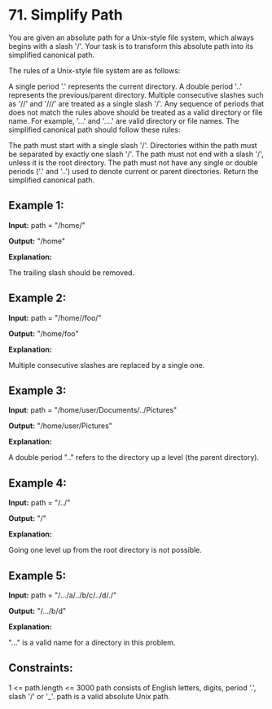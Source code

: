 # 71. Simplify Path
You are given an absolute path for a Unix-style file system, which always begins with a slash '/'. Your task is to transform this absolute path into its simplified canonical path.

The rules of a Unix-style file system are as follows:

A single period '.' represents the current directory.
A double period '..' represents the previous/parent directory.
Multiple consecutive slashes such as '//' and '///' are treated as a single slash '/'.
Any sequence of periods that does not match the rules above should be treated as a valid directory or file name. For example, '...' and '....' are valid directory or file names.
The simplified canonical path should follow these rules:

The path must start with a single slash '/'.
Directories within the path must be separated by exactly one slash '/'.
The path must not end with a slash '/', unless it is the root directory.
The path must not have any single or double periods ('.' and '..') used to denote current or parent directories.
Return the simplified canonical path.

## Example 1:

**Input:** path = "/home/"

**Output:** "/home"

**Explanation:**

The trailing slash should be removed.

## Example 2:

**Input:** path = "/home//foo/"

**Output:** "/home/foo"

**Explanation:**

Multiple consecutive slashes are replaced by a single one.

## Example 3:

**Input**: path = "/home/user/Documents/../Pictures"

**Output:** "/home/user/Pictures"

**Explanation:**

A double period ".." refers to the directory up a level (the parent directory).

## Example 4:

**Input:** path = "/../"

**Output:** "/"

**Explanation:**

Going one level up from the root directory is not possible.

## Example 5:

**Input:** path = "/.../a/../b/c/../d/./"

**Output:** "/.../b/d"

**Explanation:**

"..." is a valid name for a directory in this problem.


## Constraints:

1 <= path.length <= 3000
path consists of English letters, digits, period '.', slash '/' or '_'.
path is a valid absolute Unix path.